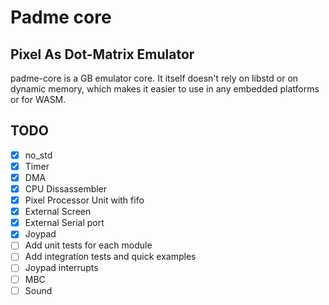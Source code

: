# Padme core

## Pixel As Dot-Matrix Emulator

padme-core is a GB emulator core. It itself doesn't rely on libstd or on dynamic memory, which makes it easier to use in any embedded platforms or for WASM.

## TODO

- [x] no_std
- [x] Timer
- [x] DMA
- [x] CPU Dissassembler
- [x] Pixel Processor Unit with fifo
- [x] External Screen
- [x] External Serial port
- [x] Joypad
- [ ] Add unit tests for each module
- [ ] Add integration tests and quick examples
- [ ] Joypad interrupts
- [ ] MBC
- [ ] Sound
